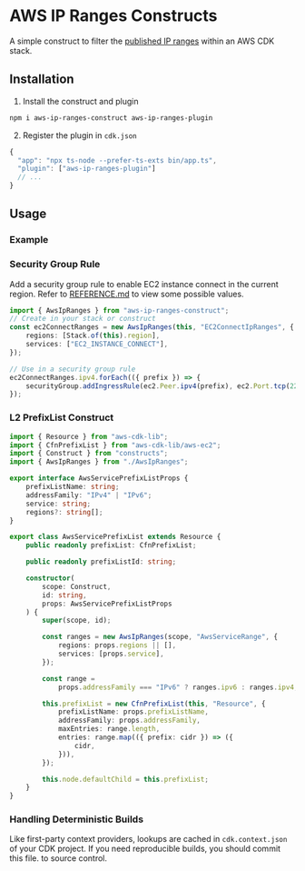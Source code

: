 # AWS IP Ranges Constructs

A simple construct to filter the
[published IP ranges](https://docs.aws.amazon.com/general/latest/gr/aws-ip-ranges.html)
within an AWS CDK stack.

## Installation

1. Install the construct and plugin

```sh
npm i aws-ip-ranges-construct aws-ip-ranges-plugin
```

2. Register the plugin in `cdk.json`

```js
{
  "app": "npx ts-node --prefer-ts-exts bin/app.ts",
  "plugin": ["aws-ip-ranges-plugin"]
  // ...
}
```

## Usage

### Example

### Security Group Rule

Add a security group rule to enable EC2 instance connect in the
current region. Refer to [REFERENCE.md](./REFERENCE.md) to view some
possible values.

```ts
import { AwsIpRanges } from "aws-ip-ranges-construct";
// Create in your stack or construct
const ec2ConnectRanges = new AwsIpRanges(this, "EC2ConnectIpRanges", {
    regions: [Stack.of(this).region],
    services: ["EC2_INSTANCE_CONNECT"],
});

// Use in a security group rule
ec2ConnectRanges.ipv4.forEach(({ prefix }) => {
    securityGroup.addIngressRule(ec2.Peer.ipv4(prefix), ec2.Port.tcp(22));
});
```

### L2 PrefixList Construct

```ts
import { Resource } from "aws-cdk-lib";
import { CfnPrefixList } from "aws-cdk-lib/aws-ec2";
import { Construct } from "constructs";
import { AwsIpRanges } from "./AwsIpRanges";

export interface AwsServicePrefixListProps {
    prefixListName: string;
    addressFamily: "IPv4" | "IPv6";
    service: string;
    regions?: string[];
}

export class AwsServicePrefixList extends Resource {
    public readonly prefixList: CfnPrefixList;

    public readonly prefixListId: string;

    constructor(
        scope: Construct,
        id: string,
        props: AwsServicePrefixListProps
    ) {
        super(scope, id);

        const ranges = new AwsIpRanges(scope, "AwsServiceRange", {
            regions: props.regions || [],
            services: [props.service],
        });

        const range =
            props.addressFamily === "IPv6" ? ranges.ipv6 : ranges.ipv4;

        this.prefixList = new CfnPrefixList(this, "Resource", {
            prefixListName: props.prefixListName,
            addressFamily: props.addressFamily,
            maxEntries: range.length,
            entries: range.map(({ prefix: cidr }) => ({
                cidr,
            })),
        });

        this.node.defaultChild = this.prefixList;
    }
}
```

### Handling Deterministic Builds

Like first-party context providers, lookups are cached in
`cdk.context.json` of your CDK project. If you need reproducible
builds, you should commit this file. to source control.
